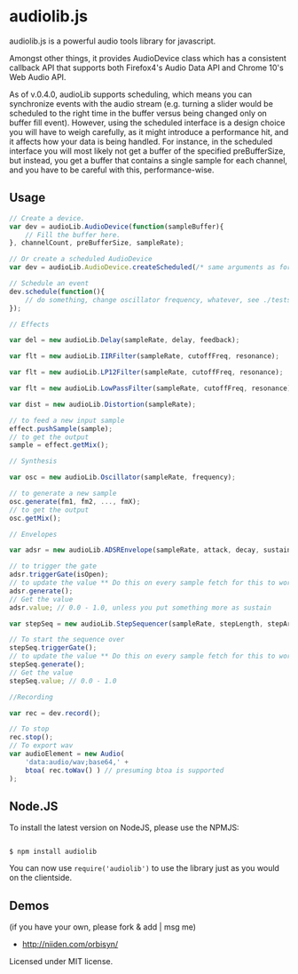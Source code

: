 audiolib.js
===========

audiolib.js is a powerful audio tools library for javascript.

Amongst other things, it provides AudioDevice class which has a consistent callback API that supports both Firefox4's Audio Data API and Chrome 10's Web Audio API.

As of v.0.4.0, audioLib supports scheduling, which means you can synchronize events with the audio stream (e.g. turning a slider would be scheduled to the right time in the buffer versus being changed only on buffer fill event).
However, using the scheduled interface is a design choice you will have to weigh carefully, as it might introduce a performance hit, and it affects how your data is being handled. For instance, in the scheduled interface you will most likely not get a buffer of the specified preBufferSize, but instead, you get a buffer that contains a single sample for each channel, and you have to be careful with this, performance-wise.

Usage
-----

```javascript
// Create a device.
var dev = audioLib.AudioDevice(function(sampleBuffer){
	// Fill the buffer here.
}, channelCount, preBufferSize, sampleRate);

// Or create a scheduled AudioDevice
var dev = audioLib.AudioDevice.createScheduled(/* same arguments as for the normal AudioDevice call */);

// Schedule an event
dev.schedule(function(){
	// do something, change oscillator frequency, whatever, see ./tests/scheduling.html for an example.
});

// Effects

var del = new audioLib.Delay(sampleRate, delay, feedback);

var flt = new audioLib.IIRFilter(sampleRate, cutoffFreq, resonance);

var flt = new audioLib.LP12Filter(sampleRate, cutoffFreq, resonance);

var flt = new audioLib.LowPassFilter(sampleRate, cutoffFreq, resonance);

var dist = new audioLib.Distortion(sampleRate);

// to feed a new input sample
effect.pushSample(sample);
// to get the output
sample = effect.getMix();

// Synthesis

var osc = new audioLib.Oscillator(sampleRate, frequency);

// to generate a new sample
osc.generate(fm1, fm2, ..., fmX);
// to get the output
osc.getMix();

// Envelopes

var adsr = new audioLib.ADSREnvelope(sampleRate, attack, decay, sustain, release);

// to trigger the gate
adsr.triggerGate(isOpen);
// to update the value ** Do this on every sample fetch for this to work properly. also returns the current value
adsr.generate();
// Get the value
adsr.value; // 0.0 - 1.0, unless you put something more as sustain

var stepSeq = new audioLib.StepSequencer(sampleRate, stepLength, stepArray, attack);

// To start the sequence over
stepSeq.triggerGate();
// to update the value ** Do this on every sample fetch for this to work properly. also returns the current value
stepSeq.generate();
// Get the value
stepSeq.value; // 0.0 - 1.0

//Recording

var rec = dev.record();

// To stop
rec.stop();
// To export wav
var audioElement = new Audio(
	'data:audio/wav;base64,' +
	btoa( rec.toWav() ) // presuming btoa is supported
);

```

Node.JS
-------

To install the latest version on NodeJS, please use the NPMJS:

```shell

$ npm install audiolib

```

You can now use ``` require('audiolib') ``` to use the library just as you would on the clientside.

Demos
-----

(if you have your own, please fork & add | msg me)

* http://niiden.com/orbisyn/


Licensed under MIT license.
